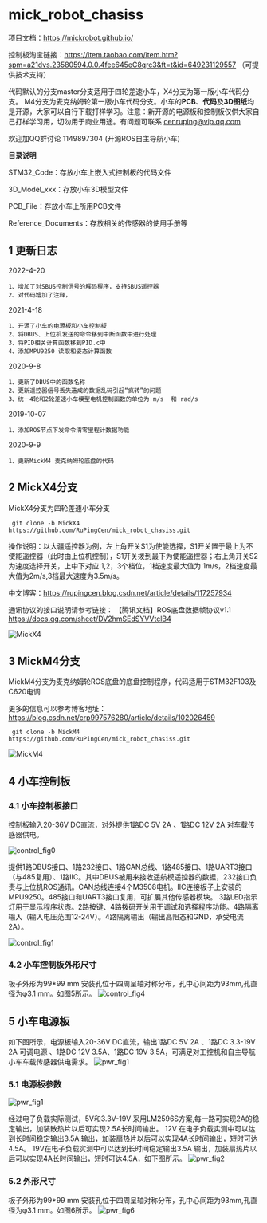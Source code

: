 # mick_robot_chasiss

项目文档：https://mickrobot.github.io/

控制板淘宝链接：https://item.taobao.com/item.htm?spm=a21dvs.23580594.0.0.4fee645eC8qrc3&ft=t&id=649231129557 （可提供技术支持）

代码默认的分支master分支适用于四轮差速小车，X4分支为第一版小车代码分支。 M4分支为麦克纳姆轮第一版小车代码分支。小车的**PCB**、**代码**及**3D图纸**均是开源，大家可以自行下载打样学习。注意：新开源的电源板和控制板仅供大家自己打样学习用，切勿用于商业用途。有问题可联系 cenruping@vip.qq.com

欢迎加QQ群讨论  1149897304 (开源ROS自主导航小车)


**目录说明**

STM32_Code：存放小车上嵌入式控制板的代码文件

3D_Model_xxx：存放小车3D模型文件

PCB_File：存放小车上所用PCB文件

Reference_Documents：存放相关的传感器的使用手册等

## 1 更新日志
2022-4-20

	1、增加了对SBUS控制信号的解码程序，支持SBUS遥控器
	2、对代码增加了注释，

2021-4-18

	1、开源了小车的电源板和小车控制板
	2、将DBUS、上位机发送的命令移到中断函数中进行处理
	3、将PID相关计算函数移到PID.c中
	4、添加MPU9250 读取和姿态计算函数 

2020-9-8

	1、更新了DBUS中的函数名称
	2、更新遥控器信号丢失造成的数据乱码引起“疯转”的问题
	3、统一4轮和2轮差速小车模型电机控制函数的单位为 m/s  和 rad/s 

 2019-10-07

	1、添加ROS节点下发命令清零里程计数据功能

 2020-9-9 

	1、更新MickM4 麦克纳姆轮底盘的代码

## 2 MickX4分支
MickX4分支为四轮差速小车分支

```
 git clone -b MickX4 https://github.com/RuPingCen/mick_robot_chasiss.git
```

操作说明：以大疆遥控器为例，左上角开关S1为使能选择，S1开关置于最上为不使能遥控器（此时由上位机控制），S1开关拨到最下为使能遥控器；右上角开关S2为速度选择开关，上中下对应 1,2，3个档位，1档速度最大值为 1m/s，2档速度最大值为2m/s,3档最大速度为3.5m/s。

中文博客：https://rupingcen.blog.csdn.net/article/details/117257934

通讯协议的接口说明请参考链接： 【腾讯文档】ROS底盘数据帧协议v1.1
https://docs.qq.com/sheet/DV2hmSEdSYVVtclB4

![MickX4](https://raw.githubusercontent.com/RuPingCen/blog/master/mick_robot_chasiss/fig//mickx4.png)

## 3 MickM4分支
MickM4分支为麦克纳姆轮ROS底盘的底盘控制程序，代码适用于STM32F103及C620电调

更多的信息可以参考博客地址：https://blog.csdn.net/crp997576280/article/details/102026459

```
 git clone -b MickM4 https://github.com/RuPingCen/mick_robot_chasiss.git
```
![MickM4](https://raw.githubusercontent.com/RuPingCen/blog/master/mick_robot_chasiss/fig/MickM4.png)

## 4 小车控制板

### 4.1 小车控制板接口

控制板输入20-36V DC直流，对外提供1路DC 5V 2A 、1路DC 12V 2A 对车载传感器供电。

![control_fig0](https://raw.githubusercontent.com/RuPingCen/blog/master/mick_robot_chasiss/fig/control_fig0.png)

提供1路DBUS接口、1路232接口、1路CAN总线、1路485接口、1路UART3接口（与485复用）、1路IIC。其中DBUS被用来接收遥航模遥控器的数据，232接口负责与上位机ROS通讯。CAN总线连接4个M3508电机。IIC连接板子上安装的MPU9250。485接口和UART3接口复用，可扩展其他传感器模块。
3路LED指示灯用于显示程序状态。2路按键、4路拨码开关用于调试和选择程序功能。4路隔离输入（输入电压范围12-24V）。4路隔离输出（输出高阻态和GND，承受电流2A）。

![control_fig1](https://raw.githubusercontent.com/RuPingCen/blog/master/mick_robot_chasiss/fig/control_fig1.png)

### 4.2 小车控制板外形尺寸

板子外形为99*99 mm 安装孔位于四周呈轴对称分布，孔中心间距为93mm,孔直径为φ3.1 mm。如图5所示。
![control_fig4](https://raw.githubusercontent.com/RuPingCen/blog/master/mick_robot_chasiss/fig/control_fig4.png)


## 5 小车电源板
如下图所示，电源板输入20-36V DC直流，输出1路DC 5V 2A 、1路DC 3.3-19V 2A 可调电源 、1路DC 12V 3.5A、1路DC 19V 3.5A，可满足对工控机和自主导航小车车载传感器供电需求。
![pwr_fig1](https://raw.githubusercontent.com/RuPingCen/blog/master/mick_robot_chasiss/fig/pwr_fig1.png)

### 5.1 电源板参数

![pwr_fig1](https://raw.githubusercontent.com/RuPingCen/blog/master/mick_robot_chasiss/fig/pwr_fig3.png)

经过电子负载实际测试，5V和3.3V-19V 采用LM2596S方案,每一路可实现2A的稳定输出，加装散热片以后可实现2.5A长时间输出。
12V 在电子负载实测中可以达到长时间稳定输出3.5A 输出，加装扇热片以后可以实现4A长时间输出，短时可达4.5A。
19V在电子负载实测中可以达到长时间稳定输出3.5A 输出，加装扇热片以后可以实现4A长时间输出，短时可达4.5A，如下图所示。
![pwr_fig2](https://raw.githubusercontent.com/RuPingCen/blog/master/mick_robot_chasiss/fig/pwr_fig2.png)

### 5.2 外形尺寸
板子外形为99*99 mm 安装孔位于四周呈轴对称分布，孔中心间距为93mm,孔直径为φ3.1 mm。如图6所示。
![pwr_fig6](https://raw.githubusercontent.com/RuPingCen/blog/master/mick_robot_chasiss/fig/pwr_fig6.png)
